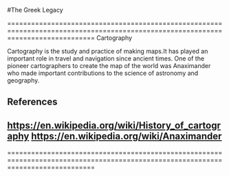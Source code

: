 #The Greek Legacy

==================================================================================================================================
Cartography

Cartography is the study and practice of making maps.It has played an important role in travel and navigation since ancient times.
One of the pioneer cartographers to create the map of the world was Anaximander who made important contributions to the science of 
astronomy and geography.

References
----------------------------------------------------------------------------------------------------------------------------------
https://en.wikipedia.org/wiki/History_of_cartography
https://en.wikipedia.org/wiki/Anaximander
----------------------------------------------------------------------------------------------------------------------------------

==================================================================================================================================
